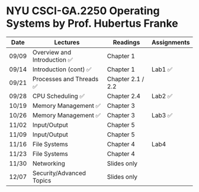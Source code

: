 # NYU CSCI-GA.2250 Operating Systems by Prof. Hubertus Franke

| Date  | Lectures                    | Readings          | Assignments |
| ----- | --------------------------- | ----------------- | ----------- |
| 09/09 | Overview and Introduction ✅ | Chapter 1         |             |
| 09/14 | Introduction (cont) ✅       | Chapter 1         | Lab1  ✅     |
| 09/21 | Processes and Threads ✅     | Chapter 2.1 / 2.2 |             |
| 09/28 | CPU Scheduling ✅            | Chapter 2.4       | Lab2 ✅      |
| 10/19 | Memory Management ✅         | Chapter 3         |             |
| 10/26 | Memory Management ✅         | Chapter 3         | Lab3 ✅      |
| 11/02 | Input/Output                | Chapter 5         |             |
| 11/09 | Input/Output                | Chapter 5         |             |
| 11/16 | File Systems                | Chapter 4         | Lab4        |
| 11/23 | File Systems                | Chapter 4         |             |
| 11/30 | Networking                  | Slides only       |             |
| 12/07 | Security/Advanced Topics    | Slides only       |             |

<!-- | 10/05   | Concurrency                 | Chapter 2.3 and 6 |             |
| 10/12  | Concurrency                 | Chapter 2.3 and 6 |             | -->